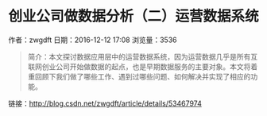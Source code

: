# 创业公司做数据分析（二）运营数据系统
作者：zwgdft
日期：2016-12-12 17:08
浏览量：3536
> 简介：本文探讨数据应用层中的运营数据系统，因为运营数据几乎是所有互联网创业公司开始做数据的起点，也是早期数据服务的主要对象。本文将着重回顾下我们做了哪些工作、遇到过哪些问题、如何解决并实现了相应的功能。

 链接：http://blog.csdn.net/zwgdft/article/details/53467974
